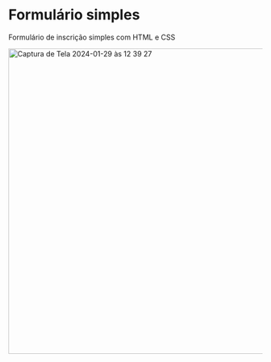 # Formulário simples
Formulário de inscrição simples com HTML e CSS

<img width="606" alt="Captura de Tela 2024-01-29 às 12 39 27" src="https://github.com/brunasiaovn/formulario-simples/assets/139784873/433aeb34-8750-4abb-8a6a-ddecac210a56">
